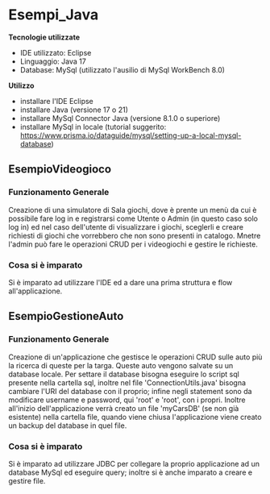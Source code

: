 # Esempi_Java
**Tecnologie utilizzate**
* IDE utilizzato: Eclipse
* Linguaggio: Java 17
* Database: MySql (utilizzato l'ausilio di MySql WorkBench 8.0)

**Utilizzo**
* installare l'IDE Eclipse
* installare Java (versione 17 o 21)
* installare MySql Connector Java (versione 8.1.0 o superiore)
* installare MySql in locale (tutorial suggerito: https://www.prisma.io/dataguide/mysql/setting-up-a-local-mysql-database)

## EsempioVideogioco 
### Funzionamento Generale
Creazione di una simulatore di Sala giochi, dove è prente un menù da cui è possibile fare log in e registrarsi come Utente o Admin (in questo caso solo log in) ed nel caso dell'utente di visualizzare i giochi, sceglerli e creare richiesti di giochi che vorrebbero che non sono presenti in catalogo. Mnetre l'admin può fare le operazioni CRUD per i videogiochi e gestire le richieste.
### Cosa si è imparato
Si è imparato ad utilizzare l'IDE ed a dare una prima struttura e flow all'applicazione.

## EsempioGestioneAuto 
### Funzionamento Generale
Creazione di un'applicazione che gestisce le operazioni CRUD sulle auto più la ricerca di queste per la targa. Queste auto vengono salvate su un database locale. Per settare il database bisogna eseguire lo script sql presente nella cartella sql, inoltre nel file 'ConnectionUtils.java' bisogna cambiare l'URI del database con il proprio; infine negli statement sono da modificare username e password, qui 'root' e 'root', con i propri. Inoltre all'inizio dell'applicazione verrà creato un file 'myCarsDB' (se non già esistente) nella cartella file, quando viene chiusa l'applicazione viene creato un backup del database in quel file.
### Cosa si è imparato
Si è imparato ad utilizzare JDBC per collegare la proprio applicazione ad un database MySql ed eseguire query; inoltre si è anche imparato a creare e gestire file.
